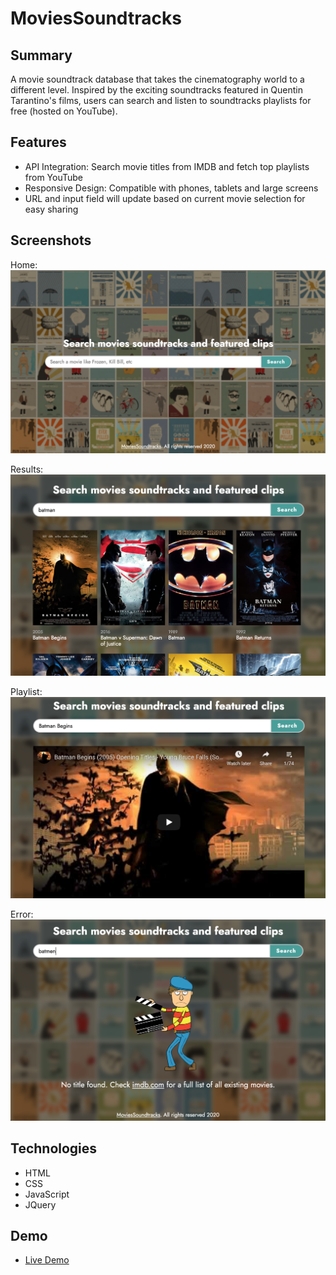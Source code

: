 # MoviesSoundtracks

## Summary
A movie soundtrack database that takes the cinematography world to a different level. Inspired by the exciting soundtracks featured in Quentin Tarantino's films, users can search and listen to soundtracks playlists for free (hosted on YouTube).

## Features

* API Integration: Search movie titles from IMDB and fetch top playlists from YouTube
* Responsive Design: Compatible with phones, tablets and large screens
* URL and input field will update based on current movie selection for easy sharing


## Screenshots

Home:
![home](images/moviessoundtracks-home.png)

Results:
![results](images/moviessoundtracks-results.png)

Playlist:
![playlist](images/moviessoundtracks-playlist.png)

Error:
![errors](images/moviessoundtracks-error.png)

## Technologies

* HTML
* CSS
* JavaScript
* JQuery

## Demo

- [Live Demo](https://santiagogomezl.github.io/movies-soundtracks/)
